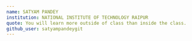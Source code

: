 ```yaml
---
name: SATYAM PANDEY
institution: NATIONAL INSTITUTE OF TECHNOLOGY RAIPUR
quote: You will learn more outside of class than inside the class.
github_user: satyampandeygit
---
```


